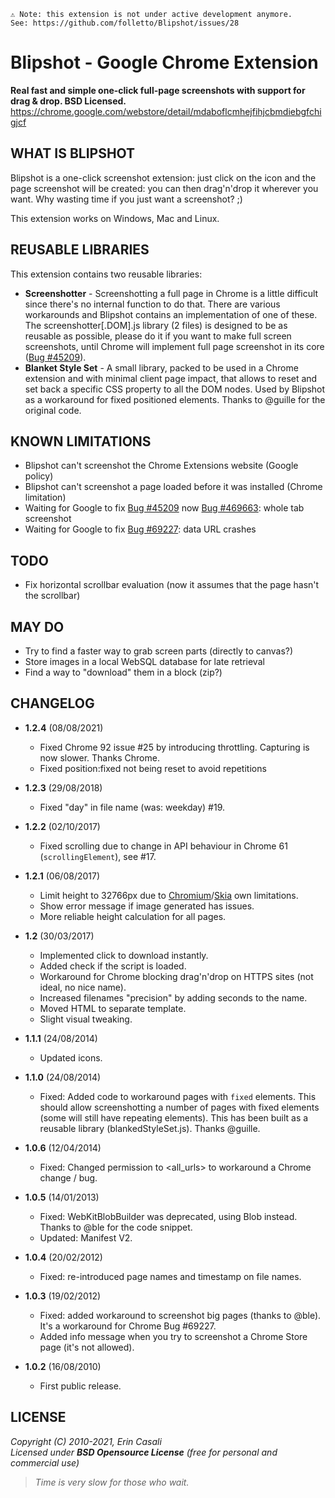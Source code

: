 ```
⚠️ Note: this extension is not under active development anymore.
See: https://github.com/folletto/Blipshot/issues/28
```

Blipshot - Google Chrome Extension
==================================

**Real fast and simple one-click full-page screenshots with support for drag & drop. BSD Licensed.**  
<https://chrome.google.com/webstore/detail/mdaboflcmhejfihjcbmdiebgfchigjcf>  



WHAT IS BLIPSHOT
----------------

Blipshot is a one-click screenshot extension: just click on the icon and the page screenshot will be created: you can then drag'n'drop it wherever you want.
Why wasting time if you just want a screenshot? ;)

This extension works on Windows, Mac and Linux.


REUSABLE LIBRARIES
------------------

This extension contains two reusable libraries:

* **Screenshotter** - Screenshotting a full page in Chrome is a little difficult since there's no internal function to do that. There are various workarounds and Blipshot contains an implementation of one of these.
The screenshotter[.DOM].js library (2 files) is designed to be as reusable as possible, please do it if you want to make full screen screenshots, until Chrome will implement full page screenshot in its core ([Bug #45209](http://code.google.com/p/chromium/issues/detail?id=45209)).
* **Blanket Style Set** - A small library, packed to be used in a Chrome extension and with minimal client page impact, that allows to reset and set back a specific CSS property to all the DOM nodes. Used by Blipshot as a workaround for fixed positioned elements. Thanks to @guille for the original code.


KNOWN LIMITATIONS
-----------------

* Blipshot can't screenshot the Chrome Extensions website (Google policy)
* Blipshot can't screenshot a page loaded before it was installed (Chrome limitation)
* Waiting for Google to fix [Bug #45209](http://code.google.com/p/chromium/issues/detail?id=45209) now [Bug #469663](https://code.google.com/p/chromium/issues/detail?id=469663): whole tab screenshot
* Waiting for Google to fix [Bug #69227](http://code.google.com/p/chromium/issues/detail?id=69227): data URL crashes


TODO
----

* Fix horizontal scrollbar evaluation (now it assumes that the page hasn't the scrollbar)


MAY DO
------

* Try to find a faster way to grab screen parts (directly to canvas?)
* Store images in a local WebSQL database for late retrieval
* Find a way to "download" them in a block (zip?)


CHANGELOG
---------

* **1.2.4** (08/08/2021)
  * Fixed Chrome 92 issue #25 by introducing throttling. Capturing is now slower. Thanks Chrome.
  * Fixed position:fixed not being reset to avoid repetitions

* **1.2.3** (29/08/2018)
  * Fixed "day" in file name (was: weekday) #19.

* **1.2.2** (02/10/2017)
  * Fixed scrolling due to change in API behaviour in Chrome 61 (`scrollingElement`), see #17.

* **1.2.1** (06/08/2017)
  * Limit height to 32766px due to [Chromium](https://bugs.chromium.org/p/chromium/issues/detail?id=339725)/[Skia](https://bugs.chromium.org/p/skia/issues/detail?id=2122) own limitations.
  * Show error message if image generated has issues.
  * More reliable height calculation for all pages.

* **1.2** (30/03/2017)
  * Implemented click to download instantly.
  * Added check if the script is loaded.
  * Workaround for Chrome blocking drag'n'drop on HTTPS sites (not ideal, no nice name).
  * Increased filenames "precision" by adding seconds to the name.
  * Moved HTML to separate template.
  * Slight visual tweaking.

* **1.1.1** (24/08/2014)
  * Updated icons.

* **1.1.0** (24/08/2014)
  * Fixed: Added code to workaround pages with `fixed` elements. This should allow screenshotting a number of pages with fixed elements (some will still have repeating elements). This has been built as a reusable library (blankedStyleSet.js). Thanks @guille.

* **1.0.6** (12/04/2014)
  * Fixed: Changed permission to <all_urls> to workaround a Chrome change / bug.

* **1.0.5** (14/01/2013)
  * Fixed: WebKitBlobBuilder was deprecated, using Blob instead. Thanks to @ble for the code snippet.
  * Updated: Manifest V2.

* **1.0.4** (20/02/2012)
  * Fixed: re-introduced page names and timestamp on file names.

* **1.0.3** (19/02/2012)
  * Fixed: added workaround to screenshot big pages (thanks to @ble). It's a workaround for Chrome Bug #69227.
  * Added info message when you try to screenshot a Chrome Store page (it's not allowed).

* **1.0.2** (16/08/2010)
  * First public release.


LICENSE
-------

  _Copyright (C) 2010-2021, Erin Casali_  
  _Licensed under **BSD Opensource License** (free for personal and commercial use)_


> _Time is very slow for those who wait._
